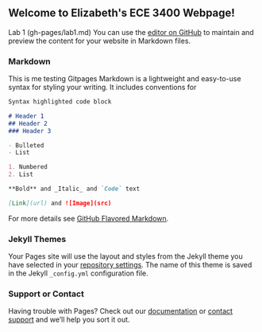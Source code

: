 ## Welcome to Elizabeth's ECE 3400 Webpage!

Lab 1 (gh-pages/lab1.md)
You can use the [editor on GitHub](https://github.com/egarner6/ECE3400FA21Project/edit/gh-pages/index.md) to maintain and preview the content for your website in Markdown files.
### Markdown
This is me testing Gitpages
Markdown is a lightweight and easy-to-use syntax for styling your writing. It includes conventions for

```markdown
Syntax highlighted code block

# Header 1
## Header 2
### Header 3

- Bulleted
- List

1. Numbered
2. List

**Bold** and _Italic_ and `Code` text

[Link](url) and ![Image](src)
```

For more details see [GitHub Flavored Markdown](https://guides.github.com/features/mastering-markdown/).

### Jekyll Themes

Your Pages site will use the layout and styles from the Jekyll theme you have selected in your [repository settings](https://github.com/egarner6/ECE3400FA21Project/settings/pages). The name of this theme is saved in the Jekyll `_config.yml` configuration file.

### Support or Contact

Having trouble with Pages? Check out our [documentation](https://docs.github.com/categories/github-pages-basics/) or [contact support](https://support.github.com/contact) and we’ll help you sort it out.
